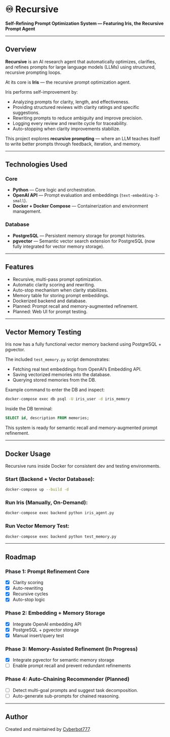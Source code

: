 
# ♾️ Recursive

**Self-Refining Prompt Optimization System — Featuring Iris, the Recursive Prompt Agent**

---

## Overview

**Recursive** is an AI research agent that automatically optimizes, clarifies, and refines prompts for large language models (LLMs) using structured, recursive prompting loops.

At its core is **Iris** — the recursive prompt optimization agent.

Iris performs self-improvement by:
- Analyzing prompts for clarity, length, and effectiveness.
- Providing structured reviews with clarity ratings and specific suggestions.
- Rewriting prompts to reduce ambiguity and improve precision.
- Logging every review and rewrite cycle for traceability.
- Auto-stopping when clarity improvements stabilize.

This project explores **recursive prompting** — where an LLM teaches itself to write better prompts through feedback, iteration, and memory.

---

## Technologies Used

### Core
- **Python** — Core logic and orchestration.
- **OpenAI API** — Prompt evaluation and embeddings (`text-embedding-3-small`).
- **Docker + Docker Compose** — Containerization and environment management.

### Database
- **PostgreSQL** — Persistent memory storage for prompt histories.
- **pgvector** — Semantic vector search extension for PostgreSQL (now fully integrated for vector memory storage).

---

## Features

- Recursive, multi-pass prompt optimization.
- Automatic clarity scoring and rewriting.
- Auto-stop mechanism when clarity stabilizes.
- Memory table for storing prompt embeddings.
- Dockerized backend and database.
- Planned: Prompt recall and memory-augmented refinement.
- Planned: Web UI for prompt testing.

---

## Vector Memory Testing

Iris now has a fully functional vector memory backend using PostgreSQL + pgvector.

The included `test_memory.py` script demonstrates:
- Fetching real text embeddings from OpenAI’s Embedding API.
- Saving vectorized memories into the database.
- Querying stored memories from the DB.

Example command to enter the DB and inspect:
```bash
docker-compose exec db psql -U iris_user -d iris_memory
```

Inside the DB terminal:
```sql
SELECT id, description FROM memories;
```

This system is ready for semantic recall and memory-augmented prompt refinement.

---

## Docker Usage

Recursive runs inside Docker for consistent dev and testing environments.

### Start (Backend + Vector Database):
```bash
docker-compose up --build -d
```

### Run Iris (Manually, On-Demand):
```bash
docker-compose exec backend python iris_agent.py
```

### Run Vector Memory Test:
```bash
docker-compose exec backend python test_memory.py
```

---

## Roadmap

### **Phase 1:** Prompt Refinement Core
- [x] Clarity scoring
- [x] Auto-rewriting
- [x] Recursive cycles
- [x] Auto-stop logic

### **Phase 2:** Embedding + Memory Storage
- [x] Integrate OpenAI embedding API
- [x] PostgreSQL + pgvector storage
- [x] Manual insert/query test

### **Phase 3:** Memory-Assisted Refinement (In Progress)
- [x] Integrate pgvector for semantic memory storage
- [ ] Enable prompt recall and prevent redundant refinements

### **Phase 4:** Auto-Chaining Recommender (Planned)
- [ ] Detect multi-goal prompts and suggest task decomposition.
- [ ] Auto-generate sub-prompts for chained reasoning.

---
## Author

Created and maintained by [Cyberbot777](https://github.com/Cyberbot777).


